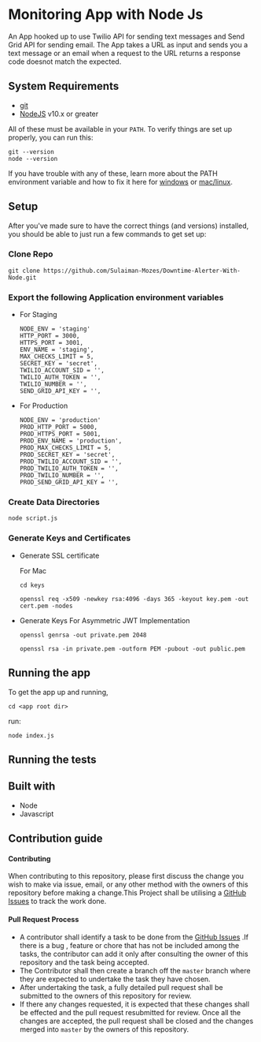 # Monitoring App with Node Js

An App hooked up to use Twilio API for sending text messages and Send Grid API for sending email. The App takes a URL as input and sends you a text message or an email when a request to the URL returns a response code doesnot match the expected.

## System Requirements

* [git][git]
* [NodeJS][node] v10.x or greater

All of these must be available in your `PATH`. To verify things are set up
properly, you can run this:

```
git --version
node --version
```

If you have trouble with any of these, learn more about the PATH environment
variable and how to fix it here for [windows][win-path] or
[mac/linux][mac-path].

## Setup

After you've made sure to have the correct things (and versions) installed, you
should be able to just run a few commands to get set up:

### Clone Repo

```
git clone https://github.com/Sulaiman-Mozes/Downtime-Alerter-With-Node.git
```

### Export the following Application environment variables
- For Staging
  ```
  NODE_ENV = 'staging'
  HTTP_PORT = 3000,
  HTTPS_PORT = 3001,
  ENV_NAME = 'staging',
  MAX_CHECKS_LIMIT = 5,
  SECRET_KEY = 'secret',
  TWILIO_ACCOUNT_SID = '',
  TWILIO_AUTH_TOKEN = '',
  TWILIO_NUMBER = '',
  SEND_GRID_API_KEY = '',
  ```

- For Production
  ```
  NODE_ENV = 'production'
  PROD_HTTP_PORT = 5000,
  PROD_HTTPS_PORT = 5001,
  PROD_ENV_NAME = 'production',
  PROD_MAX_CHECKS_LIMIT = 5,
  PROD_SECRET_KEY = 'secret',
  PROD_TWILIO_ACCOUNT_SID = '',
  PROD_TWILIO_AUTH_TOKEN = '',
  PROD_TWILIO_NUMBER = '',
  PROD_SEND_GRID_API_KEY = '',
  ```

### Create Data Directories
```shell
node script.js
```

### Generate Keys and Certificates
- Generate SSL certificate
  
  For Mac
  ```
  cd keys
  
  openssl req -x509 -newkey rsa:4096 -days 365 -keyout key.pem -out cert.pem -nodes

  ```

- Generate Keys For Asymmetric JWT Implementation

  ```
  openssl genrsa -out private.pem 2048

  openssl rsa -in private.pem -outform PEM -pubout -out public.pem
  ```

## Running the app

To get the app up and running, 
```
cd <app root dir>
```

run:

```shell
node index.js
```

## Running the tests



## Built with
- Node
- Javascript

## Contribution guide

#### Contributing
When contributing to this repository, please first discuss the change you wish to make via issue, email, or any other method with the owners of this repository before making a change.This Project shall be utilising a [GitHub Issues](https://github.com/Sulaiman-Mozes/Downtime-Alerter-With-Node/issues) to track  the work done.

 #### Pull Request Process
- A contributor shall identify a task to be done from the [GitHub Issues](https://github.com/Sulaiman-Mozes/Downtime-Alerter-With-Node/issues) .If there is a bug , feature or chore that has not be included among the tasks, the contributor can add it only after consulting the owner of this repository and the task being accepted.
- The Contributor shall then create a branch off  the `master` branch where they are expected to undertake the task they have chosen.
- After  undertaking the task, a fully detailed pull request shall be submitted to the owners of this repository for review.
- If there any changes requested, it is expected that these changes shall be effected and the pull request resubmitted for review. Once all the changes are accepted, the pull request shall be closed and the changes merged into `master` by the owners of this repository.

[node]: https://nodejs.org
[git]: https://git-scm.com/
[win-path]: https://www.howtogeek.com/118594/how-to-edit-your-system-path-for-easy-command-line-access/
[mac-path]: http://stackoverflow.com/a/24322978/971592
